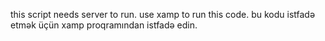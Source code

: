 this script needs server to run.
use xamp to run this code.
bu kodu istfadə etmək üçün xamp proqramından istfadə edin.
